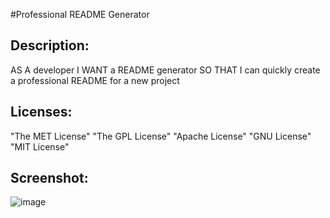 #Professional README Generator

## Description:

  AS A developer
  I WANT a README generator
  SO THAT I can quickly create a professional README for a new project
  
  
  ## Licenses:
   "The MET License"
   "The GPL License"
   "Apache License"
   "GNU License"
   "MIT License"
   
   ## Screenshot:
   ![image](https://github.com/robagraham808/Assignment-9/assets/126196331/8efd88c9-77c5-42f5-b05e-d811b6d84efc)

  
